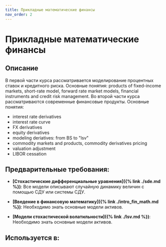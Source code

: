 ```yaml
---
title: Прикладные математические финансы
nav_order: 2
---
```


# Прикладные математические финансы


## Описание 
В первой части курса рассматривается моделирование процентных ставок и кредитного риска. 
Основные понятия: products of fixed-income markets, short-rate model, forward rate market models,
financial instruments and credit risk management.
Во второй части курса рассматриваются современные финансовые продукты.
Основные понятия:
- interest rate derivatives
- interest rate curve
- FX derivatives
- equity derivatives
- modeling deriatives: from BS to "lsv"
- commodity markets and products, commodity derivatives pricing
- valuation adjustment
- LIBOR cessation 


## Предварительные требования:

- **[Стохастические дифференциальные уравнения]({% link ./sde.md %})**: Все модели описывают случайную динамику величин с помощью СДУ или системы СДУ.


- **[Введение в финансовую математику]({% link ./intro_fin_math.md %})**: Необходимо знать основные модели активов. 


- **[Модели стохастической волатильности]({% link ./lsv.md %})**: Необходимо знать основные модели активов. 



## Используется в:
